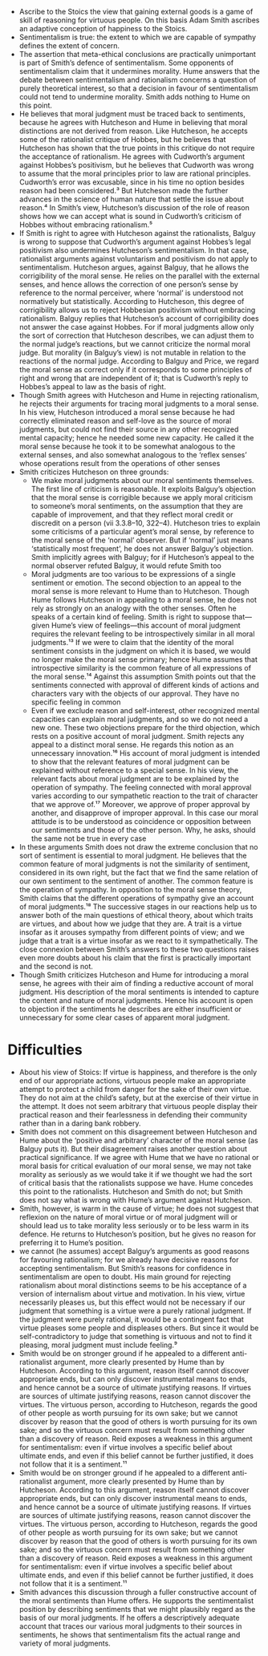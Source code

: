 - Ascribe to the Stoics the view that gaining external goods is a game of skill of reasoning for virtuous people. On this basis Adam Smith ascribes an adaptive conception of happiness to the Stoics.
- Sentimentalism is true: the extent to which we are capable of sympathy defines the extent of concern.
- The assertion that meta-ethical conclusions are practically unimportant is part of Smith’s defence of sentimentalism. Some opponents of sentimentalism claim that it undermines morality. Hume answers that the debate between sentimentalism and rationalism concerns a question of purely theoretical interest, so that a decision in favour of sentimentalism could not tend to undermine morality. Smith adds nothing to Hume on this point.
- He believes that moral judgment must be traced back to sentiments, because he agrees with Hutcheson and Hume in believing that moral distinctions are not derived from reason.
Like Hutcheson, he accepts some of the rationalist critique of Hobbes, but he believes that Hutcheson has shown that the true points in this critique do not require the acceptance of rationalism. He agrees with Cudworth’s argument against Hobbes’s positivism, but he believes that Cudworth was wrong to assume that the moral principles prior to law are rational principles. Cudworth’s error was excusable, since in his time no option besides reason had been considered.³ But Hutcheson made the further advances in the science of human nature that settle the issue about reason.⁴ In Smith’s view, Hutcheson’s discussion of the role of reason shows how we can accept what is sound in Cudworth’s criticism of Hobbes without embracing rationalism.⁵
- If Smith is right to agree with Hutcheson against the rationalists, Balguy is wrong to suppose that Cudworth’s argument against Hobbes’s legal positivism also undermines Hutcheson’s sentimentalism. In that case, rationalist arguments against voluntarism and positivism do not apply to sentimentalism. Hutcheson argues, against Balguy, that he allows the corrigibility of the moral sense. He relies on the parallel with the external senses, and hence allows the correction of one person’s sense by reference to the normal perceiver, where ‘normal’ is understood not normatively but statistically. According to Hutcheson, this degree of corrigibility allows us to reject Hobbesian positivism without embracing rationalism.
Balguy replies that Hutcheson’s account of corrigibility does not answer the case against Hobbes. For if moral judgments allow only the sort of correction that Hutcheson describes, we can adjust them to the normal judge’s reactions, but we cannot criticize the normal moral judge. But morality (in Balguy’s view) is not mutable in relation to the reactions of the normal judge. According to Balguy and Price, we regard the moral sense as correct only if it corresponds to some principles of right and wrong that are independent of it; that is Cudworth’s reply to Hobbes’s appeal to law as the basis of right.
- Though Smith agrees with Hutcheson and Hume in rejecting rationalism, he rejects their arguments for tracing moral judgments to a moral sense. In his view, Hutcheson introduced a moral sense because he had correctly eliminated reason and self-love as the source of moral judgments, but could not find their source in any other recognized mental capacity;
hence he needed some new capacity. He called it the moral sense because he took it to be somewhat analogous to the external senses, and also somewhat analogous to the ‘reflex senses’ whose operations result from the operations of other senses
- Smith criticizes Hutcheson on three grounds:
    - We make moral judgments about our moral sentiments themselves. The first line of criticism is reasonable. It exploits Balguy’s objection that the moral sense is corrigible because we apply moral criticism to someone’s moral sentiments, on the assumption that they are capable of improvement, and that they reflect moral credit or discredit on a person (vii 3.3.8–10, 322–4). Hutcheson tries to explain some criticisms of a particular agent’s moral sense, by reference to the moral sense of the ‘normal’ observer. But if ‘normal’ just means ‘statistically most frequent’, he does not answer Balguy’s objection.
Smith implicitly agrees with Balguy; for if Hutcheson’s appeal to the normal observer refuted Balguy, it would refute Smith too
    - Moral judgments are too various to be expressions of a single sentiment or emotion. The second objection to an appeal to the moral sense is more relevant to Hume than to Hutcheson. Though Hume follows Hutcheson in appealing to a moral sense, he does not rely as strongly on an analogy with the other senses. Often he speaks of a certain kind of feeling. Smith is right to suppose that—given Hume’s view of feelings—this account of moral judgment requires the relevant feeling to be introspectively similar in all moral judgments.¹³ If we were to claim that the identity of the moral sentiment consists in the judgment on which it is based, we would no longer make the moral sense primary; hence Hume assumes that introspective similarity is the common feature of all expressions of the moral sense.¹⁴ Against this assumption Smith points out that the sentiments connected with approval of different kinds of actions and characters vary with the objects of our approval.
They have no specific feeling in common 
    - Even if we exclude reason and self-interest, other recognized mental capacities can explain moral judgments, and so we do not need a new one. These two objections prepare for the third objection, which rests on a positive account of moral judgment. Smith rejects any appeal to a distinct moral sense. He regards this notion as an unnecessary innovation.¹⁶ His account of moral judgment is intended to show that the relevant features of moral judgment can be explained without reference to a special sense.
In his view, the relevant facts about moral judgment are to be explained by the operation of sympathy. The feeling connected with moral approval varies according to our sympathetic reaction to the trait of character that we approve of.¹⁷ Moreover, we approve of proper approval by another, and disapprove of improper approval. In this case our moral attitude is to be understood as coincidence or opposition between our sentiments and those of the other person. Why, he asks, should the same not be true in every case
- In these arguments Smith does not draw the extreme conclusion that no sort of sentiment is essential to moral judgment. He believes that the common feature of moral judgments is not the similarity of sentiment, considered in its own right, but the fact that we find the same relation of our own sentiment to the sentiment of another. The common feature is the operation of sympathy.
In opposition to the moral sense theory, Smith claims that the different operations of sympathy give an account of moral judgments.¹⁸ The successive stages in our reactions help us to answer both of the main questions of ethical theory, about which traits are virtues, and about how we judge that they are. A trait is a virtue insofar as it arouses sympathy from different points of view; and we judge that a trait is a virtue insofar as we react to it sympathetically. The close connexion between Smith’s answers to these two questions raises even more doubts about his claim that the first is practically important and the second is not. 
- Though Smith criticizes Hutcheson and Hume for introducing a moral sense, he agrees with their aim of finding a reductive account of moral judgment. His description of the moral sentiments is intended to capture the content and nature of moral judgments. Hence his account is open to objection if the sentiments he describes are either insufficient or unnecessary for some clear cases of apparent moral judgment. 









# Difficulties

- About his view of Stoics: If virtue is happiness, and therefore is the only end of our appropriate actions, virtuous people make an appropriate attempt to protect a child from danger for the sake of their own virtue. They do not aim at the child’s safety, but at the exercise of their virtue in the attempt. It does not seem arbitrary that virtuous people display their practical reason and their fearlessness in defending their community rather than in a daring bank robbery.
- Smith does not comment on this disagreement between Hutcheson and Hume about the ‘positive and arbitrary’ character of the moral sense (as Balguy puts it). But their disagreement raises another question about practical significance. If we agree with Hume that we have no rational or moral basis for critical evaluation of our moral sense, we may not take morality as seriously as we would take it if we thought we had the sort of critical basis that the rationalists suppose we have. Hume concedes this point to the rationalists.
Hutcheson and Smith do not; but Smith does not say what is wrong with Hume’s argument against Hutcheson. 
- Smith, however, is warm in the cause of virtue; he does not suggest that reflexion on the nature of moral virtue or of moral judgment will or should lead us to take morality less seriously or to be less warm in its defence. He returns to Hutcheson’s position, but he gives no reason for preferring it to Hume’s position. 
- we cannot (he assumes) accept Balguy’s arguments as good reasons for favouring rationalism; for we already have decisive reasons for accepting sentimentalism.
But Smith’s reasons for confidence in sentimentalism are open to doubt. His main ground for rejecting rationalism about moral distinctions seems to be his acceptance of a version of internalism about virtue and motivation. In his view, virtue necessarily pleases us, but this effect would not be necessary if our judgment that something is a virtue were a purely rational judgment. If the judgment were purely rational, it would be a contingent fact that virtue pleases some people and displeases others. But since it would be self-contradictory to judge that something is virtuous and not to find it pleasing, moral judgment must include feeling.⁹
- Smith would be on stronger ground if he appealed to a different anti-rationalist argument, more clearly presented by Hume than by Hutcheson. According to this argument, reason itself cannot discover appropriate ends, but can only discover instrumental means to ends, and hence cannot be a source of ultimate justifying reasons. If virtues are sources of ultimate justifying reasons, reason cannot discover the virtues. The virtuous person, according to Hutcheson, regards the good of other people as worth pursuing for its own sake; but we cannot discover by reason that the good of others is worth pursuing for its own sake; and so the virtuous concern must result from something other than a discovery of reason. Reid exposes a weakness in this argument for sentimentalism: even if virtue involves a specific belief about ultimate ends, and even if this belief cannot be further justified, it does not follow that it is a sentiment.¹¹
- Smith would be on stronger ground if he appealed to a different anti-rationalist argument, more clearly presented by Hume than by Hutcheson. According to this argument, reason itself cannot discover appropriate ends, but can only discover instrumental means to ends, and hence cannot be a source of ultimate justifying reasons. If virtues are sources of ultimate justifying reasons, reason cannot discover the virtues. The virtuous person, according to Hutcheson, regards the good of other people as worth pursuing for its own sake; but we cannot discover by reason that the good of others is worth pursuing for its own sake; and so the virtuous concern must result from something other than a discovery of reason. Reid exposes a weakness in this argument for sentimentalism: even if virtue involves a specific belief about ultimate ends, and even if this belief cannot be further justified, it does not follow that it is a sentiment.¹¹
- Smith advances this discussion through a fuller constructive account of the moral sentiments than Hume offers. He supports the sentimentalist position by describing sentiments that we might plausibly regard as the basis of our moral judgments. If he offers a descriptively adequate account that traces our various moral judgments to their sources in sentiments, he shows that sentimentalism fits the actual range and variety of moral judgments. 
